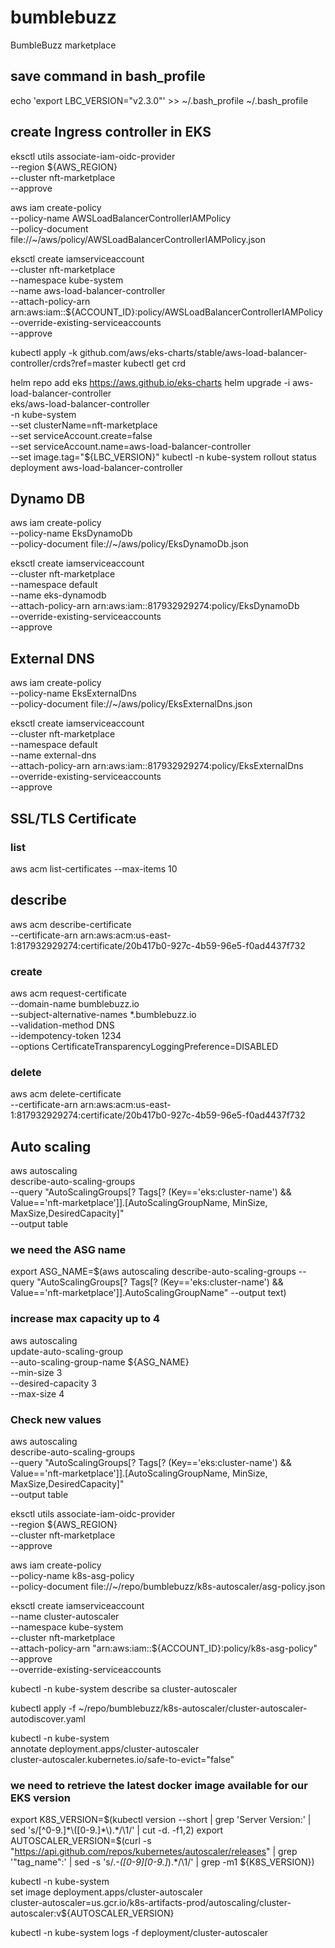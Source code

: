 # bumblebuzz
BumbleBuzz marketplace


## save command in bash_profile
echo 'export LBC_VERSION="v2.3.0"' >>  ~/.bash_profile
~/.bash_profile


## create Ingress controller in EKS
<!-- curl -o iam_policy.json https://raw.githubusercontent.com/kubernetes-sigs/aws-load-balancer-controller/v2.3.0/docs/install/iam_policy.json -->

eksctl utils associate-iam-oidc-provider \
	--region ${AWS_REGION} \
	--cluster nft-marketplace \
	--approve

aws iam create-policy \
	--policy-name AWSLoadBalancerControllerIAMPolicy \
	--policy-document file://~/aws/policy/AWSLoadBalancerControllerIAMPolicy.json

eksctl create iamserviceaccount \
  --cluster nft-marketplace \
  --namespace kube-system \
  --name aws-load-balancer-controller \
  --attach-policy-arn arn:aws:iam::${ACCOUNT_ID}:policy/AWSLoadBalancerControllerIAMPolicy \
  --override-existing-serviceaccounts \
  --approve

kubectl apply -k github.com/aws/eks-charts/stable/aws-load-balancer-controller/crds?ref=master
kubectl get crd

helm repo add eks https://aws.github.io/eks-charts
helm upgrade -i aws-load-balancer-controller \
	eks/aws-load-balancer-controller \
	-n kube-system \
	--set clusterName=nft-marketplace \
	--set serviceAccount.create=false \
	--set serviceAccount.name=aws-load-balancer-controller \
	--set image.tag="${LBC_VERSION}"
kubectl -n kube-system rollout status deployment aws-load-balancer-controller


## Dynamo DB

aws iam create-policy \
	--policy-name EksDynamoDb \
	--policy-document file://~/aws/policy/EksDynamoDb.json

eksctl create iamserviceaccount \
  --cluster nft-marketplace \
  --namespace default \
  --name eks-dynamodb \
  --attach-policy-arn arn:aws:iam::817932929274:policy/EksDynamoDb \
  --override-existing-serviceaccounts \
  --approve


## External DNS

aws iam create-policy \
  --policy-name EksExternalDns \
  --policy-document file://~/aws/policy/EksExternalDns.json

eksctl create iamserviceaccount \
  --cluster nft-marketplace \
  --namespace default \
  --name external-dns \
  --attach-policy-arn arn:aws:iam::817932929274:policy/EksExternalDns \
  --override-existing-serviceaccounts \
  --approve


## SSL/TLS Certificate

### list
aws acm list-certificates --max-items 10

## describe
aws acm describe-certificate \
	--certificate-arn arn:aws:acm:us-east-1:817932929274:certificate/20b417b0-927c-4b59-96e5-f0ad4437f732

### create
aws acm request-certificate \
  --domain-name bumblebuzz.io \
  --subject-alternative-names *.bumblebuzz.io \
  --validation-method DNS \
  --idempotency-token 1234 \
  --options CertificateTransparencyLoggingPreference=DISABLED

### delete
aws acm delete-certificate \
	--certificate-arn arn:aws:acm:us-east-1:817932929274:certificate/20b417b0-927c-4b59-96e5-f0ad4437f732


## Auto scaling

aws autoscaling \
	describe-auto-scaling-groups \
	--query "AutoScalingGroups[? Tags[? (Key=='eks:cluster-name') && Value=='nft-marketplace']].[AutoScalingGroupName, MinSize, MaxSize,DesiredCapacity]" \
	--output table

### we need the ASG name
export ASG_NAME=$(aws autoscaling describe-auto-scaling-groups --query "AutoScalingGroups[? Tags[? (Key=='eks:cluster-name') && Value=='nft-marketplace']].AutoScalingGroupName" --output text)

### increase max capacity up to 4
aws autoscaling \
	update-auto-scaling-group \
	--auto-scaling-group-name ${ASG_NAME} \
	--min-size 3 \
	--desired-capacity 3 \
	--max-size 4

### Check new values
aws autoscaling \
	describe-auto-scaling-groups \
	--query "AutoScalingGroups[? Tags[? (Key=='eks:cluster-name') && Value=='nft-marketplace']].[AutoScalingGroupName, MinSize, MaxSize,DesiredCapacity]" \
	--output table

eksctl utils associate-iam-oidc-provider \
	--region ${AWS_REGION} \
	--cluster nft-marketplace \
	--approve

aws iam create-policy   \
  --policy-name k8s-asg-policy \
  --policy-document file://~/repo/bumblebuzz/k8s-autoscaler/asg-policy.json

eksctl create iamserviceaccount \
	--name cluster-autoscaler \
	--namespace kube-system \
	--cluster nft-marketplace \
	--attach-policy-arn "arn:aws:iam::${ACCOUNT_ID}:policy/k8s-asg-policy" \
	--approve \
	--override-existing-serviceaccounts

kubectl -n kube-system describe sa cluster-autoscaler

kubectl apply -f ~/repo/bumblebuzz/k8s-autoscaler/cluster-autoscaler-autodiscover.yaml

kubectl -n kube-system \
	annotate deployment.apps/cluster-autoscaler \
	cluster-autoscaler.kubernetes.io/safe-to-evict="false"

### we need to retrieve the latest docker image available for our EKS version
export K8S_VERSION=$(kubectl version --short | grep 'Server Version:' | sed 's/[^0-9.]*\([0-9.]*\).*/\1/' | cut -d. -f1,2)
export AUTOSCALER_VERSION=$(curl -s "https://api.github.com/repos/kubernetes/autoscaler/releases" | grep '"tag_name":' | sed -s 's/.*-\([0-9][0-9\.]*\).*/\1/' | grep -m1 ${K8S_VERSION})

kubectl -n kube-system \
	set image deployment.apps/cluster-autoscaler \
	cluster-autoscaler=us.gcr.io/k8s-artifacts-prod/autoscaling/cluster-autoscaler:v${AUTOSCALER_VERSION}

kubectl -n kube-system logs -f deployment/cluster-autoscaler

